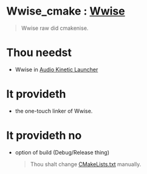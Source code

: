 # Wwise_cmake : [Wwise](https://www.audiokinetic.com/ko/wwise/overview/)
> Wwise raw did cmakenise.  

# Thou needst
- Wwise in [Audio Kinetic Launcher](https://www.audiokinetic.com/download/)

# It provideth
- the one-touch linker of Wwise.  

# It provideth no
- option of build (Debug/Release thing)
    > Thou shalt change [CMakeLists.txt](./CMakeLists.txt) manually.